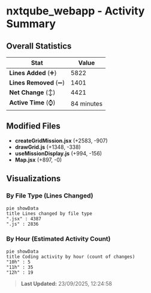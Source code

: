 # nxtqube_webapp - Activity Summary 

## Overall Statistics

| Stat                   | Value                                                             |
| ---------------------- | ----------------------------------------------------------------- |
| **Lines Added** (➕)   | 5822                                          |
| **Lines Removed** (➖) | 1401                                        |
| **Net Change** (↕)    | 4421                |
| **Active Time** (⌚)   | 84 minutes |


## Modified Files
- **createGridMission.jsx** (+2583, -907)
- **drawGrid.js** (+1348, -338)
- **useMissionDisplay.js** (+994, -156)
- **Map.jsx** (+897, -0)

## Visualizations

### By File Type (Lines Changed)

```mermaid
pie showData
title Lines changed by file type
".jsx" : 4387
".js" : 2836
```

### By Hour (Estimated Activity Count)

```mermaid
pie showData
title Coding activity by hour (count of changes)
"10h" : 5
"11h" : 35
"12h" : 19
```


> **Last Updated:** 23/09/2025, 12:24:58